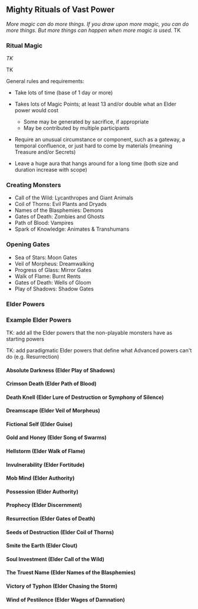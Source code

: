 ## Mighty Rituals of Vast Power
_More magic can do more things. If you draw upon more magic, you can do more things. But more things can happen when more magic is used._
TK

### Ritual Magic
_TK_

TK

General rules and requirements: 
 * Take lots of time (base of 1 day or more)
 * Takes lots of Magic Points; at least 13 and/or double what an Elder power would cost
    * Some may be generated by sacrifice, if appropriate
    * May be contributed by multiple participants
 * Require an unusual circumstance or component, such as a gateway, a temporal confluence, or just hard to come by materials (meaning Treasure and/or Secrets)

 * Leave a huge aura that hangs around for a long time (both size and duration increase with scope)

### Creating Monsters

 * Call of the Wild: Lycanthropes and Giant Animals
 * Coil of Thorns: Evil Plants and Dryads
 * Names of the Blasphemies: Demons
 * Gates of Death: Zombies and Ghosts
 * Path of Blood: Vampires
 * Spark of Knowledge: Animates & Transhumans

### Opening Gates
 
 * Sea of Stars: Moon Gates
 * Veil of Morpheus: Dreamwalking
 * Progress of Glass: Mirror Gates
 * Walk of Flame: Burnt Rents
 * Gates of Death: Wells of Gloom
 * Play of Shadows: Shadow Gates

### Elder Powers

### Example Elder Powers

TK: add all the Elder powers that the non-playable monsters have as starting powers

TK: add paradigmatic Elder powers that define what Advanced powers can't do (e.g. Resurrection)

#### Absolute Darkness (Elder Play of Shadows)

#### Crimson Death (Elder Path of Blood)

#### Death Knell (Elder Lure of Destruction or Symphony of Silence)

#### Dreamscape (Elder Veil of Morpheus)

#### Fictional Self (Elder Guise)

#### Gold and Honey (Elder Song of Swarms)

#### Hellstorm (Elder Walk of Flame)

#### Invulnerability (Elder Fortitude)

#### Mob Mind (Elder Authority)

#### Possession (Elder Authority)

#### Prophecy (Elder Discernment)

#### Resurrection (Elder Gates of Death)

#### Seeds of Destruction (Elder Coil of Thorns)

#### Smite the Earth (Elder Clout)

#### Soul Investment (Elder Call of the Wild)

#### The Truest Name (Elder Names of the Blasphemies)

#### Victory of Typhon (Elder Chasing the Storm)

#### Wind of Pestilence (Elder Wages of Damnation)
